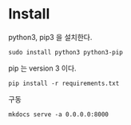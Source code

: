 # Install

python3, pip3 을 설치한다.

`sudo install python3 python3-pip`

pip 는 version 3 이다.

`pip install -r requirements.txt`

구동 

`mkdocs serve -a 0.0.0.0:8000`
